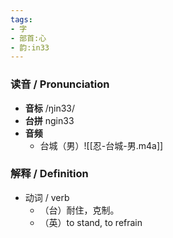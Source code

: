```yaml
---
tags:
- 字
- 部首:心
- 韵:in33
---
```


### __读音__ / Pronunciation

- __音标__ /ŋin33/
- __台拼__ ngin33
- __音频__
	- 台城（男）![[忍-台城-男.m4a]]
### 解释 / Definition

- 动词 / verb
	- （台）耐住，克制。
	- （英）to stand, to refrain